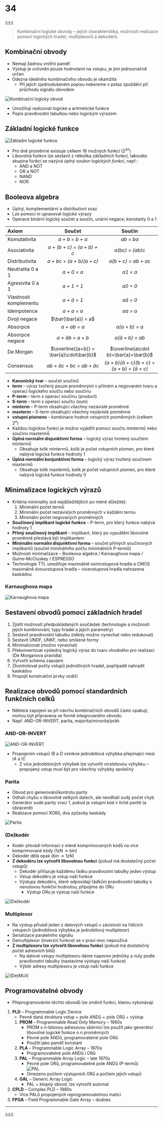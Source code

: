 # 34

[<<<](./33.MD)
> Kombinační logické obvody – jejich charakteristika, možnosti realizace pomocí logických hradel, multiplexorů a dekodérů.

## Kombinační obvody

* Nemají žádnou vnitřní paměť
* Výstup je ovlivněn pouze hodnotami na vstupu; je jimi jednoznačně určen
* Odezva ideálního kombinačního obvodu je okamžitá
  * Při jejich zjednodušeném popisu nebereme v potaz zpoždění při průchodu signálu obvodem

![Kombinační logický obvod](./MG/34_01.png)

* Umožňují realizovat logické a aritmetické funkce
* Popis pravdivostní tabulkou nebo logickým výrazem

## Základní logické funkce

![Základní logické funkce](./MG/34_02.png)

* Pro dvě proměnné existuje celkem 16 možných funkcí (2<sup>2<i>n</i></sup>)
* Libovolná funkce lze sestavit z několika základních funkcí, takováto skupina funkcí se nazývá _úplný soubor logických funkcí_, např.:
  * AND a NOT
  * OR a NOT
  * NAND
  * NOR

## Booleova algebra

* Úplný, komplementární a distributivní svaz
* Lze pomocí ní upravovat logické výrazy
* Operace binární logický součet a součin, unární negace; konstanty 0 a 1

Axiom|Součet|Součin
:--|:-:|:-:
Komutativita|<i>a + b = b + a</i>|<i>ab = ba</i>
Asociativita|<i>a + (b + c) = (a + b) + c</i>|<i>a(bc) = (ab)c</i>
Distributivita|<i>a + bc = (a + b)(a + c)</i>|<i>a(b + c) = ab + ac</i>
Neutralita 0 a 1|<i>a + 0 = a</i>|<i>a1 = a</i>
Agresivita 0 a 1|<i>a + 1 = 1</i>|<i>a0 = 0</i>
Vlastnosti komplementu|<i>a + ā = 1</i>|<i>aā = 0</i>
Idempotence|<i>a + a = a</i>|<i>aa = a</i>
Dvojí negace|$\bar{\bar{a}} = a$|&nbsp;
Absorpce|<i>a + ab = a</i>|<i>a(a + b) = a</i>
Absorpce negace|<i>a + āb = a + b</i>|<i>a(ā + b) = ab</i>
De Morgan|$\overline{(a+b)} = \bar{a}\cdot\bar{b}$|$\overline{a\cdot b}=\bar{a}+\bar{b}$
Consensus|<i>ab + āc + bc = ab + āc</i>|<i>(a + b)(ā + c)(b + c) = (a + b) + (ā + c)</i>

* __Kanonický tvar__ – součet součinů
* __term__ – výraz tvořený pouze proměnnými v přímém a negovaném tvaru a operací logického součtu nebo součinu
* __P-term__ – term s operací součinu (product)
* __S-term__ – term s operací součtu (sum)
* __minterm__ – P-term obsahující všechny nezávislé proměnné
* __maxterm__ – S-term obsahující všechny nezávislé proměnné
* __vstupní písmeno__ – kombinace hodnot vstupních proměnných (celkem 2<sup>_n_</sup>)
* Každou logickou funkci je možno vyjádřit pomocí součtu mintermů nebo součinu maxtermů
* __Úplná normální disjunktivní forma__ – logický výraz tvořený součtem mintermů
  * Obsahuje tolik mintermů, kolik je počet vstupních písmen, pro které nabývá logická funkce hodnoty 1
* __Úplná normální konjunktivní forma__ – logický výraz tvořený součinem maxtermů
  * Obsahuje tolik maxtermů, kolik je počet vstupních písmen, pro které nabývá logická funkce hodnoty 0

## Minimalizace logických výrazů

* Kritéria minimality (od nejdůležitějších po méně důležité):
  1. Minimální počet termů
  2. Minimální počet nezávislých proměnných v každém termu
  3. Minimální počet negovaných proměnných
* __Součinový implikant logické funkce__ – P-term, pro který funkce nabývá hodnoty 1
* __Přímý součinový implikant__ – implikant, který po vypuštění libovolné proměnné přestává být implikantem
* __Minimální normální disjunktivní forma__ – součet přímých součinových implikantů (součet minimálního počtu minimálních P-termů)
* Možnosti minimalizace – Booleova algebra / Karnaughova mapa / Quine–McCluskey / ESPRESSO
* Technologie TTL umožňuje maximálně osmivstupová hradla a CMOS maximálně dvouvstupová hradla – vícevstupová hradla nahrazena kaskádou

### Karnaughova mapa

![Karnaughova mapa](./MG/34_03.png)

## Sestavení obvodů pomocí základních hradel

1. Zjistit možnosti předpokládaných součástek (technologie a možnosti jejich kombinování, typy hradel a jejich parametry)
1. Sestavit pravdivostní tabulku (někdy možno vynechat nebo redukovat)
1. Sestavit UNDF, UNKF, nebo smíšené formy
1. Minimalizovat (možno vynechat)
1. Překonvertovat výsledný logický výraz do tvaru vhodného pro realizaci (De Morganova pravidla)
1. Vytvořit schéma zapojení
1. Zkontrolovat počty vstupů jednotlivých hradel, popřípadě nahradit kaskádou
1. Propojit konstrukční prvky vodiči

## Realizace obvodů pomocí standardních funkčních celků

* Některá zapojení se při návrhu kombinačních obvodů často opakují; mohou být připravena ve formě integrovaného obvodu
* Např. AND-OR-INVERT, parita, majorita/minorita/práh

### AND-OR-INVERT

![AND-OR-INVERT](./MG/34_04.png)

* Propojením vstupů !_B_ a _D_ vznikne jednobitová výhybka přepínající mezi !_A_ a !_C_
  * Z více jednobitových výhybek lze vytvořit vícebitovou výhybku – propojený vstup musí být pro všechny výhybky společný

### Parita

* Obvod pro generování/kontrolu parity
* Odhalí chybu v libovolně velkých datech, ale neodhalí sudý počet chyb
* Generátor sudé parity vrací 1, pokud je vstupní kód v liché paritě (a obráceně)
* Realizace pomocí XORů, dva způsoby kaskády

![Parita](./MG/34_05.png)

### (De)kodér

* Kodér převádí informaci z méně komprimovaných kódů na více komprimované kódy (1zN → bin)
* Dekodér dělá opak (bin → 1zN)
* __Z dekodéru lze vytvořit libovolnou funkci__ (pokud má dostatečný počet vstupů)
  * Dekodér přiřazuje každému řádku pravdivostní tabulky jeden výstup
  * Vstup dekodéru je vstup naší funkce
  * Výstupy dekodéru, které odpovídají řádkům pravdivostní tabulky s nenulovou funkční hodnotou, připojíme do ORu
    * Výstup ORu je výstup naší funkce

![(De)kodér](./MG/34_06.png)

### Multiplexor

* Na výstup přivádí jeden z datových vstupů v závislosti na řídících vstupech (jednobitová výhybka je jednobitový multiplexor)
* Serializace paralelního signálu
* Demultiplexor (inverzní funkce) se v praxi moc nepoužívá
* __Z multiplexoru lze vytvořit libovolnou funkci__ (pokud má dostatečný počet adresních bitů)
  * Na datové vstupy multiplexoru dáme napevno jedničky a nuly podle pravdivostní tabulky (nastavíme výstupy naší funkce)
  * Výběr adresy multiplexoru je vstup naší funkce

![(De)MUX](./MG/34_07.png)

## Programovatelné obvody

* Přeprogramováním těchto obvodů lze změnit funkci, kterou vykonávají

1. __PLD__ – Programmable Logic Device
   * Pevně daná struktura  vstup + pole ANDů + pole ORů + výstup
   1. __PROM__ – Programmable Read Only Memory – 1960s
      * PROM s _n_-bitovou adresovou sběrnicí lze použít jako generátor libovolné logické funkce o _n_ proměnných
      * Pevné pole ANDů, programovatelné pole ORů
      * Použití jako paměť konstant
   1. __PLA__ – Programmable Logic Array – 1970s
      * Programovatelné pole ANDů i ORů
   1. __PAL__ – Programmable Array Logic – late 1970s
      * Pevné pole ORů, programovatelné pole ANDů (P-termů)<br>![PAL](./MG/34_08.png)
      * Omezeno počtem výstupních ORů a počtem jejich vstupů
   1. __GAL__ – Generic Array Logic
      * PAL + klopný obvod, lze vytvořit automat
1. __CPLD__ – Complex PLD – 1980s
   * Více PALů propojených reprogramovatelnou maticí
1. __FPGA__ – Field Programmable Gate Array – dodnes

---
[>>>](./35.MD)
